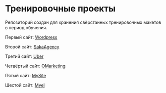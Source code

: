 # Тренировочные проекты

Репозиторий создан для хранения свёрстанных тренировочных макетов в период обучения.

Первый сайт: [Wordpress](https://Twincki.github.io/wordpress/src/)

Второй сайт: [SakaAgency](https://Twincki.github.io/SakaAgency/src/)

Третий сайт: [Uber](https://Twincki.github.io/Uber/src/)

Четвёртый сайт: [OMarketing](https://Twincki.github.io/OMarketing/src/)

Пятый сайт: [MySite](https://Twincki.github.io/MySite/src/)

Шестой сайт: [Myel](https://Twincki.github.io/Myel/src/)
